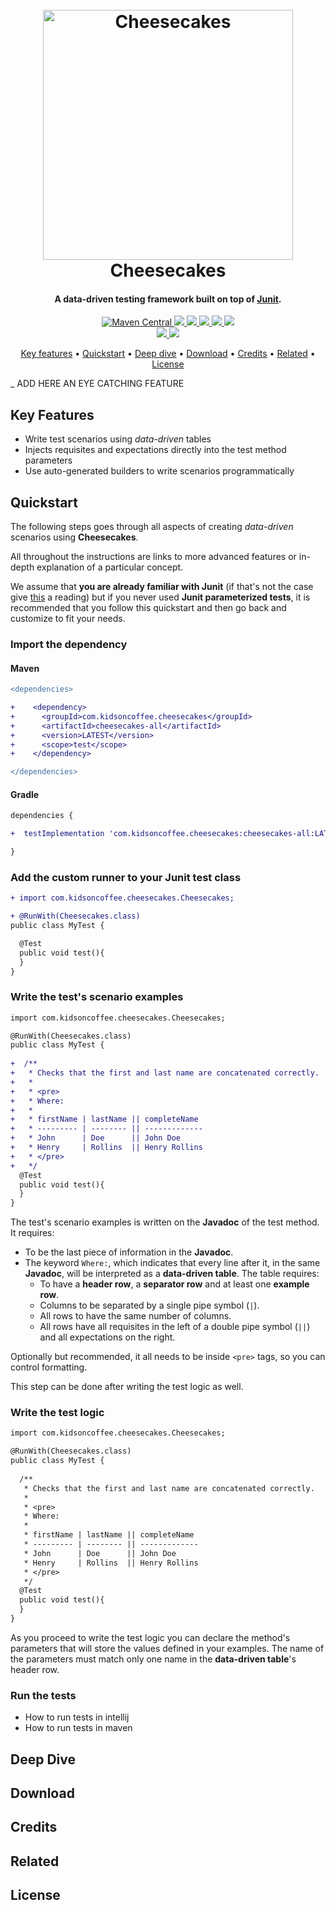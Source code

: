 <h1 align="center">
  <br>
  <img src="https://cdn.pixabay.com/photo/2017/11/28/00/45/cheesecake-2982634_960_720.png" alt="Cheesecakes" width="400">
  <br>
  Cheesecakes
  <br>
</h1>

<h4 align="center">A data-driven testing framework built on top of <a href="https://junit.org/junit4/" target="_blank">Junit</a>.</h4>

<p align="center">
  <a href="#">
    <img alt="Maven Central" src="https://img.shields.io/maven-central/v/com.kidsoncoffee.cheesecakes/cheesecakes-all.svg"/>
  </a>
  <a href="https://travis-ci.org/kidsoncoffee/cheesecakes">
      <img src="https://travis-ci.org/kidsoncoffee/cheesecakes.svg?branch=master"/>
  </a>
  <a href="https://www.codacy.com/app/fernandochovich/cheesecakes?utm_source=github.com&amp;utm_medium=referral&amp;utm_content=kidsoncoffee/cheesecakes&amp;utm_campaign=Badge_Grade">
      <img src="https://api.codacy.com/project/badge/Grade/d06b366b33a74e1ba180a44fe68d20cd"/>
  </a>
  <a href="https://github.com/kidsoncoffee/cheesecakes/issues">
      <img src="https://img.shields.io/github/issues/kidsoncoffee/cheesecakes.svg"/>
  </a>
  <a href="#">
      <img src="https://img.shields.io/badge/contributions-welcome-orange.svg"/>
  </a>
  <a href="https://opensource.org/licenses/MIT">
      <img src="https://img.shields.io/badge/license-MIT-blue.svg"/>
  </a>
  <br/>
  <a href="https://gitter.im/cheesecakes-ddt">
    <img src="https://badges.gitter.im/cheesecakes-ddt.svg"/>
  </a>
  <a href="https://saythanks.io/to/kidsoncoffee">
      <img src="https://img.shields.io/badge/SayThanks.io-%E2%98%BC-1EAEDB.svg"/>
  </a>
</p>

<p align="center">
  <a href="#key-features">Key features</a> •
  <a href="#quickstart">Quickstart</a> •
  <a href="#deep-dive">Deep dive</a> •
  <a href="#download">Download</a> •
  <a href="#credits">Credits</a> •
  <a href="#related">Related</a> •
  <a href="#license">License</a>
</p>

_ ADD HERE AN EYE CATCHING FEATURE

## Key Features

* Write test scenarios using *data-driven* tables
* Injects requisites and expectations directly into the test method parameters
* Use auto-generated builders to write scenarios programmatically

## Quickstart

The following steps goes through all aspects of creating *data-driven* scenarios using **Cheesecakes**. 

All throughout the instructions are links to more advanced features or in-depth explanation of a particular concept. 

We assume that **you are already familiar with Junit** (if that's not the case give [this](https://junit.org/junit4/) a reading) but if you never used **Junit parameterized tests**, it is recommended that you follow this quickstart and then go back and customize to fit your needs.

### Import the dependency

#### Maven

```diff
<dependencies>

+    <dependency>
+      <groupId>com.kidsoncoffee.cheesecakes</groupId>
+      <artifactId>cheesecakes-all</artifactId>
+      <version>LATEST</version>
+      <scope>test</scope>
+    </dependency>

</dependencies>
```

#### Gradle

```diff
dependencies {

+  testImplementation 'com.kidsoncoffee.cheesecakes:cheesecakes-all:LATEST'

}
```

### Add the custom runner to your Junit test class

```diff
+ import com.kidsoncoffee.cheesecakes.Cheesecakes;

+ @RunWith(Cheesecakes.class)
public class MyTest {

  @Test
  public void test(){
  } 
}

```

### Write the test's scenario examples

```diff
import com.kidsoncoffee.cheesecakes.Cheesecakes;

@RunWith(Cheesecakes.class)
public class MyTest {
  
+  /**
+   * Checks that the first and last name are concatenated correctly.
+   *
+   * <pre>
+   * Where:
+   * 
+   * firstName | lastName || completeName
+   * --------- | -------- || -------------
+   * John      | Doe      || John Doe
+   * Henry     | Rollins  || Henry Rollins
+   * </pre>
+   */
  @Test
  public void test(){
  } 
}
```

The test's scenario examples is written on the **Javadoc** of the test method. It requires:
* To be the last piece of information in the **Javadoc**.
* The keyword `Where:`, which indicates that every line after it, in the same **Javadoc**, will be interpreted as a **data-driven table**. The table requires:
  * To have a **header row**, a **separator row** and at least one **example row**. 
  * Columns to be separated by a single pipe symbol (`|`).
  * All rows to have the same number of columns.
  * All rows have all requisites in the left of a double pipe symbol (`||`) and all expectations on the right.

Optionally but recommended, it all needs to be inside `<pre>` tags, so you can control formatting.

This step can be done after writing the test logic as well.

### Write the test logic

```diff
import com.kidsoncoffee.cheesecakes.Cheesecakes;

@RunWith(Cheesecakes.class)
public class MyTest {
  
  /**
   * Checks that the first and last name are concatenated correctly.
   *
   * <pre>
   * Where:
   * 
   * firstName | lastName || completeName
   * --------- | -------- || -------------
   * John      | Doe      || John Doe
   * Henry     | Rollins  || Henry Rollins
   * </pre>
   */
  @Test
  public void test(){
  } 
}
```
  
As you proceed to write the test logic you can declare the method's parameters that will store the values defined in your examples. The name of the parameters must match only one name in the **data-driven table**'s header row.

### Run the tests

* How to run tests in intellij
* How to run tests in maven

## Deep Dive

## Download

## Credits

## Related

## License
